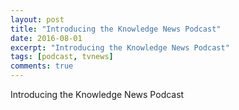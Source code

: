 ```yaml
---
layout: post
title: "Introducing the Knowledge News Podcast"
date: 2016-08-01
excerpt: "Introducing the Knowledge News Podcast"
tags: [podcast, tvnews]
comments: true
---
```


Introducing the Knowledge News Podcast
